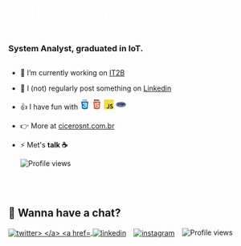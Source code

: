 <h1 style="marggin:0; padding:0; display: flex; justify-content: start; align-items: center; color: white">
  Hi 👋🏼 dear, I'm Cícero
</h1>

  <!-- [![Typing SVG](https://readme-typing-svg.herokuapp.com?font=Segoe+UI&weight=900&size=24&pause=1000&color=E9E7FF&vCenter=true&width=435&lines=I'am+C%C3%ADcero.;Welcome+to+my+profile.;At+the+bottom+of+the+page%2C+links+to+my+social+networks.)](https://git.io/typing-svg) -->


<div style="marggin:0; padding:0; display: flex; justify-content: space-between; align-items: center;">
    <h3>System Analyst, graduated in IoT.</h3>
    
</div>

- 🔭 I’m currently working on [IT2B](https://www.it2b.com.br)


- 📰 I (not) regularly post something on [Linkedin](https://linkedin.com/in/cicerosnt/)

- 👍 I have fun with <span align="left">
                        <img src="https://raw.githubusercontent.com/devicons/devicon/master/icons/css3/css3-plain-wordmark.svg" alt="css3"  width="20" height="20"/> 
                        <img src="https://raw.githubusercontent.com/devicons/devicon/master/icons/html5/html5-original-wordmark.svg" alt="html5"  width="20" height="20"/> 
                        <img src="https://raw.githubusercontent.com/devicons/devicon/master/icons/javascript/javascript-original.svg" alt="javascript" width="20" height="20"/> 
                        <img src="https://raw.githubusercontent.com/devicons/devicon/master/icons/php/php-original.svg" alt="php" width="20" height="20"/> 
                    </span>

<!-- - 📫 How to reach me **cicero.dsantos@outlook.com.br** -->
- 👉 More at [cicerosnt.com.br](http://cicerosnt.com.br)

- ⚡ Met's **talk ☕**

  <img src="https://komarev.com/ghpvc/?username=cicerosnt&color=yellow" alt="Profile views" />

<br><br>

## 💬 Wanna have a chat?

<p align="left" style="background: tranparent; display: flex; justfy-content: center; align-items: center; gap: 15px">
  <!-- <a href="https://codepen.io/cicerosnt" target="_blank">
    <img align="center" src="https://img.shields.io/badge/-cicerosnt-05122A?style=flat&logo=codepen" alt="codepen"/>
  </a> -->
  <a href="https://twitter.com/cicerosnt" target="_blank">
    <img align="center" src="https://img.shields.io/badge/-cicerosnt-05122A?style=flat&logo=twitter" alt="twitter>  
  </a>
  <a href="https://linkedin.com/in/cicerosnt" target="_blank">
    <img align="center" src="https://img.shields.io/badge/-cicerosnt-05122A?style=flat&logo=linkedin" alt="linkedin"/>
  </a>
  <a href="https://instagram.com/cicerosnt" target="_blank">
    <img align="center" src="https://img.shields.io/badge/-cicerosnt-05122A?style=flat&logo=instagram" alt="instagram"/>
  </a>
  <img src="https://komarev.com/ghpvc/?username=cicerosnt&color=yellow" alt="Profile views" />
  <!-- <a href="https://youtube.com/cicerosnt" target="_blank">
    <img align="center" src="https://img.shields.io/badge/-cicerosnt-05122A?style=flat&logo=youtube" alt="youtube"/>
  </a> -->  
</p>
